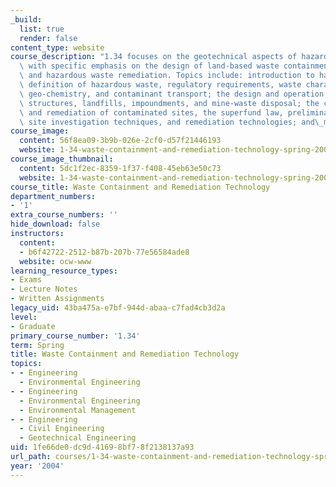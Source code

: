 ```yaml
---
_build:
  list: true
  render: false
content_type: website
course_description: "1.34 focuses on the geotechnical aspects of hazardous waste management,\
  \ with specific emphasis on the design of land-based waste containment structures\
  \ and hazardous waste remediation. Topics include: introduction to hazardous waste,\
  \ definition of hazardous waste, regulatory requirements, waste characteristics,\
  \ geo-chemistry, and contaminant transport; the design and operation of waste containment\
  \ structures, landfills, impoundments, and mine-waste disposal; the characterization\
  \ and remediation of contaminated sites, the superfund law, preliminary site assessment,\
  \ site investigation techniques, and remediation technologies; and\_monitoring requirements.\n"
course_image:
  content: 56f8ea09-3b9b-026e-2cf0-d57f21446193
  website: 1-34-waste-containment-and-remediation-technology-spring-2004
course_image_thumbnail:
  content: 5dc1f2ec-8359-1f37-f408-45eb63e50c73
  website: 1-34-waste-containment-and-remediation-technology-spring-2004
course_title: Waste Containment and Remediation Technology
department_numbers:
- '1'
extra_course_numbers: ''
hide_download: false
instructors:
  content:
  - b6f42722-2512-b87b-207b-77e56584ade8
  website: ocw-www
learning_resource_types:
- Exams
- Lecture Notes
- Written Assignments
legacy_uid: 43ba475a-e7bf-944d-abaa-c7fad4cb3d2a
level:
- Graduate
primary_course_number: '1.34'
term: Spring
title: Waste Containment and Remediation Technology
topics:
- - Engineering
  - Environmental Engineering
- - Engineering
  - Environmental Engineering
  - Environmental Management
- - Engineering
  - Civil Engineering
  - Geotechnical Engineering
uid: 1fe66de0-dc9d-4169-8bf7-8f2138137a93
url_path: courses/1-34-waste-containment-and-remediation-technology-spring-2004
year: '2004'
---
```

